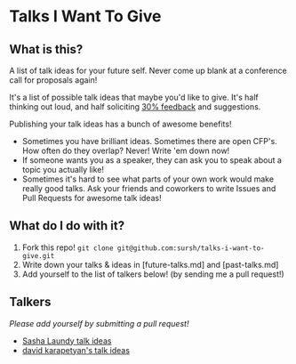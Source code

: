 # Talks I Want To Give

## What is this?

A list of talk ideas for your future self. Never come up blank at a conference call for proposals again! 

It's a list of possible talk ideas that maybe you'd like to give. It's half thinking out loud, and half soliciting [30% feedback](http://blog.42floors.com/thirty-percent-feedback/) and suggestions. 

Publishing your talk ideas has a bunch of awesome benefits! 

- Sometimes you have brilliant ideas. Sometimes there are open CFP's. How often do they overlap? Never! Write 'em down now!
- If someone wants you as a speaker, they can ask you to speak about a topic you actually like! 
- Sometimes it's hard to see what parts of your own work would make really good talks. Ask your friends and coworkers to write Issues and Pull Requests for awesome talk ideas!

## What do I do with it?

1. Fork this repo! `git clone git@github.com:sursh/talks-i-want-to-give.git` 
2. Write down your talks & ideas in [future-talks.md] and [past-talks.md]
2. Add yourself to the list of talkers below! (by sending me a pull request!)

## Talkers

_Please add yourself by submitting a pull request!_

- [Sasha Laundy talk ideas](http://github.com/sursh)
- [david karapetyan's talk ideas](https://github.com/davidk01/talks-i-want-to-give/)
